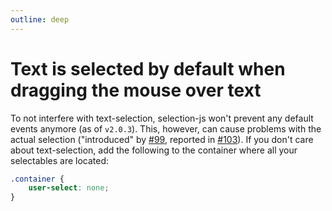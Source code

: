 ```yaml
---
outline: deep
---
```


# Text is selected by default when dragging the mouse over text

To not interfere with text-selection, selection-js won't prevent any default events anymore (as of `v2.0.3`).
This, however, can cause problems with the actual selection ("introduced" by [#99](https://github.com/Simonwep/selection/pull/99), reported in [#103](https://github.com/Simonwep/selection/issues/103)).
If you don't care about text-selection, add the following to the container where all your selectables are located:

```css
.container {
    user-select: none;
}
```

